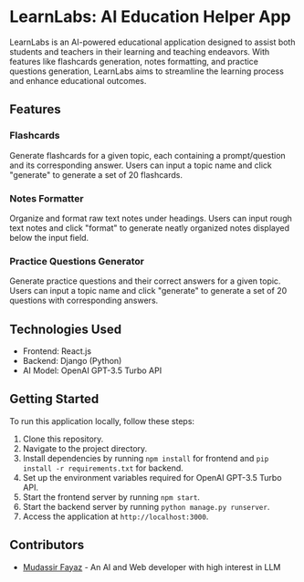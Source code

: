 # LearnLabs: AI Education Helper App

LearnLabs is an AI-powered educational application designed to assist both students and teachers in their learning and teaching endeavors. With features like flashcards generation, notes formatting, and practice questions generation, LearnLabs aims to streamline the learning process and enhance educational outcomes.

## Features

### Flashcards
Generate flashcards for a given topic, each containing a prompt/question and its corresponding answer. Users can input a topic name and click "generate" to generate a set of 20 flashcards.

### Notes Formatter
Organize and format raw text notes under headings. Users can input rough text notes and click "format" to generate neatly organized notes displayed below the input field.

### Practice Questions Generator
Generate practice questions and their correct answers for a given topic. Users can input a topic name and click "generate" to generate a set of 20 questions with corresponding answers.

## Technologies Used
- Frontend: React.js
- Backend: Django (Python)
- AI Model: OpenAI GPT-3.5 Turbo API

## Getting Started
To run this application locally, follow these steps:

1. Clone this repository.
2. Navigate to the project directory.
3. Install dependencies by running `npm install` for frontend and `pip install -r requirements.txt` for backend.
4. Set up the environment variables required for OpenAI GPT-3.5 Turbo API.
5. Start the frontend server by running `npm start`.
6. Start the backend server by running `python manage.py runserver`.
7. Access the application at `http://localhost:3000`.

## Contributors
- [Mudassir Fayaz](https://github.com/Fayaz-khani) - An AI and Web developer with high interest in LLM
